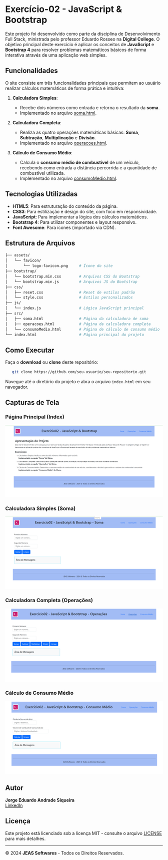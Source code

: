 # Exercício-02 - JavaScript & Bootstrap

Este projeto foi desenvolvido como parte da disciplina de Desenvolvimento Full Stack, ministrada pelo professor Eduardo Rosseo na **Digital College**. O objetivo principal deste exercício é aplicar os conceitos de **JavaScript** e **Bootstrap 4** para resolver problemas matemáticos básicos de forma interativa através de uma aplicação web simples.

## Funcionalidades

O site consiste em três funcionalidades principais que permitem ao usuário realizar cálculos matemáticos de forma prática e intuitiva:

1. **Calculadora Simples**:
   - Recebe dois números como entrada e retorna o resultado da **soma**.
   - Implementado no arquivo [soma.html](src/soma.html).

2. **Calculadora Completa**:
   - Realiza as quatro operações matemáticas básicas: **Soma**, **Subtração**, **Multiplicação** e **Divisão**.
   - Implementado no arquivo [operacoes.html](src/operacoes.html).

3. **Cálculo de Consumo Médio**:
   - Calcula o **consumo médio de combustível** de um veículo, recebendo como entrada a distância percorrida e a quantidade de combustível utilizada.
   - Implementado no arquivo [consumoMedio.html](src/consumoMedio.html).

## Tecnologias Utilizadas

- **HTML5**: Para estruturação do conteúdo da página.
- **CSS3**: Para estilização e design do site, com foco em responsividade.
- **JavaScript**: Para implementar a lógica dos cálculos matemáticos.
- **Bootstrap 4**: Para utilizar componentes e layout responsivo.
- **Font Awesome**: Para ícones (importado via CDN).

## Estrutura de Arquivos

```bash
├── assets/
│   └── favicon/
│       └── logo-favicon.png     # Ícone do site
├── bootstrap/
│   └── bootstrap.min.css        # Arquivos CSS do Bootstrap
│   └── bootstrap.min.js         # Arquivos JS do Bootstrap
├── css/
│   ├── reset.css                # Reset de estilos padrão
│   └── style.css                # Estilos personalizados
├── js/
│   └── index.js                 # Lógica JavaScript principal
├── src/
│   ├── soma.html                # Página da calculadora de soma
│   ├── operacoes.html           # Página da calculadora completa
│   └── consumoMedio.html        # Página de cálculo de consumo médio
└── index.html                   # Página principal do projeto
```

## Como Executar

Faça o **download** ou **clone** deste repositório:

```bash
   git clone https://github.com/seu-usuario/seu-repositorio.git
   ```

Navegue até o diretório do projeto e abra o arquivo `index.html` em seu navegador.

## Capturas de Tela

### Página Principal (Index)

![Página Principal](assets/images/captura-index.png)

### Calculadora Simples (Soma)

![Calculadora Simples](assets/images/captura-soma.png)

### Calculadora Completa (Operações)

![Calculadora Completa](assets/images/captura-operacoes.png)

### Cálculo de Consumo Médio

![Consumo Médio](assets/images/captura-consumo.png)

## Autor

**Jorge Eduardo Andrade Siqueira**  
[LinkedIn](https://www.linkedin.com/in/jorgeeasiqueira/)  

## Licença

Este projeto está licenciado sob a licença MIT - consulte o arquivo [LICENSE](LICENSE) para mais detalhes.

---

© 2024 **JEAS Softwares** - Todos os Direitos Reservados.
